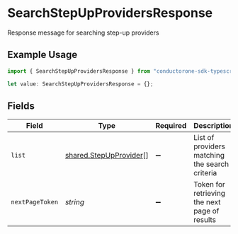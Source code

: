 # SearchStepUpProvidersResponse

Response message for searching step-up providers

## Example Usage

```typescript
import { SearchStepUpProvidersResponse } from "conductorone-sdk-typescript/sdk/models/shared";

let value: SearchStepUpProvidersResponse = {};
```

## Fields

| Field                                                                   | Type                                                                    | Required                                                                | Description                                                             |
| ----------------------------------------------------------------------- | ----------------------------------------------------------------------- | ----------------------------------------------------------------------- | ----------------------------------------------------------------------- |
| `list`                                                                  | [shared.StepUpProvider](../../../sdk/models/shared/stepupprovider.md)[] | :heavy_minus_sign:                                                      | List of providers matching the search criteria                          |
| `nextPageToken`                                                         | *string*                                                                | :heavy_minus_sign:                                                      | Token for retrieving the next page of results                           |